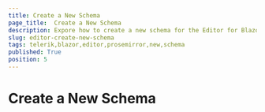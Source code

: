 ```yaml
---
title: Create a New Schema
page_title:  Create a New Schema
description: Expore how to create a new schema for the Editor for Blazor.
slug: editor-create-new-schema
tags: telerik,blazor,editor,prosemirror,new,schema
published: True
position: 5
---
```


# Create a New Schema